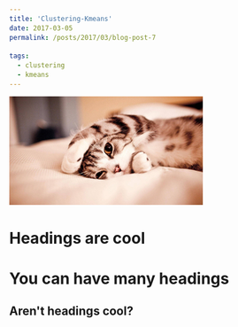 ```yaml
---
title: 'Clustering-Kmeans'
date: 2017-03-05
permalink: /posts/2017/03/blog-post-7

tags:
  - clustering
  - kmeans
---
```

<p float="left"><img src="/images/cat.jpg" width="350" /></p>

Headings are cool
======

You can have many headings
======

Aren't headings cool?
------



